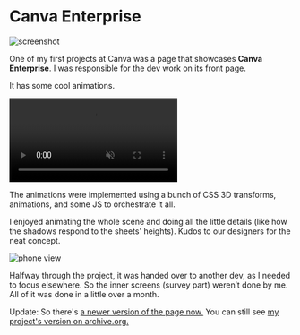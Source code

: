 <!--{
	"template": "work",
	"data": "projects_byid.canvaenterprise"
}-->

# Canva Enterprise

![screenshot](../img/canvaenterprise_1.jpg)

One of my first projects at Canva was a page that showcases **Canva Enterprise**. I was responsible for the dev work on its front page.

It has some cool animations.

<span class="bleed">
	<video muted autoplay loop>
		<source src="../video/canvaenterprise_2.mp4">
		<a href="../video/canvaenterprise_2.mp4">Video</a>
	</video>
</span>

The animations were implemented using a bunch of CSS 3D transforms, animations, and some JS to orchestrate it all.

I enjoyed animating the whole scene and doing all the little details (like how the shadows respond to the sheets' heights). Kudos to our designers for the neat concept.

<span class="d3d"><span class="mockup-phone">![phone view](../img/canvaenterprise_3.jpg)
<span class="phone-body"></span>
</span></span>

Halfway through the project, it was handed over to another dev, as I needed to focus elsewhere. So the inner screens (survey part) weren’t done by me. All of it was done in a little over a month.

Update: So there's [a newer version of the page now.](https://about.canva.com/enterprise) You can still see [my project's version on archive.org.](https://web.archive.org/web/20190401230423/https://about.canva.com/enterprise/)

